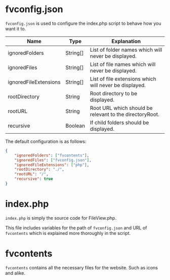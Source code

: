 # fvconfig.json

`fvconfig.json` is used to configure the index.php script to behave how you want it to.

| Name                  | Type     | Explanation                                             |
| --------------------- | -------- | ------------------------------------------------------- |
| ignoredFolders        | String[] | List of folder names which will never be displayed.     |
| ignoredFiles          | String[] | List of file names which will never be displayed.       |
| ignoredFileExtensions | String[] | List of file extensions which will never be displayed.  |
| rootDirectory         | String   | Root directory to be displayed.                         |
| rootURL               | String   | Root URL which should be relevant to the directoryRoot. |
| recursive             | Boolean  | If child folders should be displayed.                   |

The default configuration is as follows:

```json
{
    "ignoredFolders": ["fvcontents"],
    "ignoredFiles": ["fvconfig.json"],
    "ignoredFileExtensions": ["php"],
    "rootDirectory": "./",
    "rootURL": "/",
    "recursive": true
}
```

# index.php

`index.php` is simply the source code for FileView.php.

This file includes variables for the path of `fvconfig.json` and URL of `fvcontents` which is explained more thoroughly in the script.

# fvcontents

`fvcontents` contains all the necessary files for the website. Such as icons and alike.
